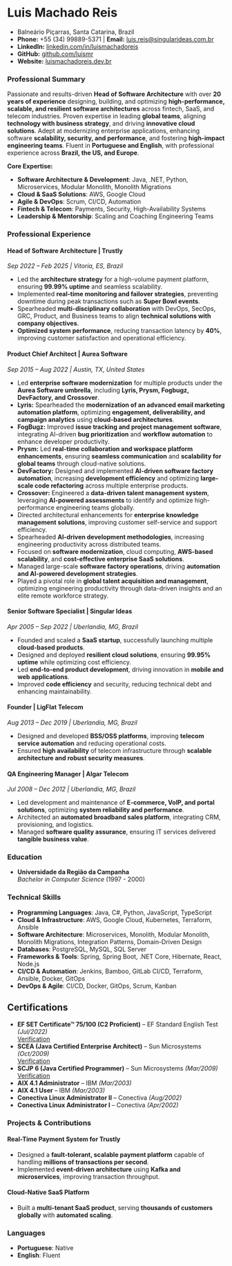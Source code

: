 # Luis Machado Reis
* Balneário Piçarras, Santa Catarina, Brazil
* **Phone:** +55 (34) 99889-5371 | **Email:** [luis.reis@singularideas.com.br](mailto\:luis.reis@singularideas.com.br)
* **LinkedIn:** [linkedin.com/in/luismachadoreis](https://linkedin.com/in/luismachadoreis)
* **GitHub:** [github.com/luismr](https://github.com/luismr)
* **Website:** [luismachadoreis.dev.br](https://luismachadoreis.dev.br/)


### **Professional Summary**

Passionate and results-driven **Head of Software Architecture** with over **20 years of experience** designing, building, and optimizing **high-performance, scalable, and resilient software architectures** across fintech, SaaS, and telecom industries. Proven expertise in leading **global teams**, aligning **technology with business strategy**, and driving **innovative cloud solutions**. Adept at modernizing enterprise applications, enhancing software **scalability, security, and performance**, and fostering **high-impact engineering teams**. Fluent in **Portuguese and English**, with professional experience across **Brazil, the US, and Europe**.

**Core Expertise:**

- **Software Architecture & Development**: Java, .NET, Python, Microservices, Modular Monolith, Monolith Migrations
- **Cloud & SaaS Solutions**: AWS, Google Cloud
- **Agile & DevOps**: Scrum, CI/CD, Automation
- **Fintech & Telecom**: Payments, Security, High-Availability Systems
- **Leadership & Mentorship**: Scaling and Coaching Engineering Teams


### **Professional Experience**

#### **Head of Software Architecture | Trustly**  
*Sep 2022 – Feb 2025 | Vitoria, ES, Brazil*  
- Led the **architecture strategy** for a high-volume payment platform, ensuring **99.99% uptime** and seamless scalability.
- Implemented **real-time monitoring and failover strategies**, preventing downtime during peak transactions such as **Super Bowl events**.
- Spearheaded **multi-disciplinary collaboration** with DevOps, SecOps, GRC, Product, and Business teams to align **technical solutions with company objectives**.
- **Optimized system performance**, reducing transaction latency by **40%**, improving customer satisfaction and operational efficiency.

#### **Product Chief Architect | Aurea Software**  
*Sep 2015 – Aug 2022 | Austin, TX, United States*  
- Led **enterprise software modernization** for multiple products under the **Aurea Software umbrella**, including **Lyris, Prysm, Fogbugz, DevFactory, and Crossover**.
- **Lyris:** Spearheaded the **modernization of an advanced email marketing automation platform**, optimizing **engagement, deliverability, and campaign analytics** using **cloud-based architectures**.
- **FogBugz:** Improved **issue tracking and project management software**, integrating AI-driven **bug prioritization** and **workflow automation** to enhance developer productivity.
- **Prysm:** Led **real-time collaboration and workspace platform enhancements**, ensuring **seamless communication** and **scalability for global teams** through cloud-native solutions.
- **DevFactory:** Designed and implemented **AI-driven software factory automation**, increasing **development efficiency** and optimizing **large-scale code refactoring** across multiple enterprise products.
- **Crossover:** Engineered a **data-driven talent management system**, leveraging **AI-powered assessments** to identify and optimize high-performance engineering teams globally.
- Directed architectural enhancements for **enterprise knowledge management solutions**, improving customer self-service and support efficiency.
- Spearheaded **AI-driven development methodologies**, increasing engineering productivity across distributed teams.
- Focused on **software modernization**, cloud computing, **AWS-based scalability**, and **cost-effective enterprise SaaS solutions**.
- Managed large-scale **software factory operations**, driving **automation and AI-powered development strategies**.
- Played a pivotal role in **global talent acquisition and management**, optimizing engineering productivity through data-driven insights and an elite remote workforce strategy.

#### **Senior Software Specialist | Singular Ideas**  
*Apr 2005 – Sep 2022 | Uberlandia, MG, Brazil*  
- Founded and scaled a **SaaS startup**, successfully launching multiple **cloud-based products**.
- Designed and deployed **resilient cloud solutions**, ensuring **99.95% uptime** while optimizing cost efficiency.
- Led **end-to-end product development**, driving innovation in **mobile and web applications**.
- Improved **code efficiency** and security, reducing technical debt and enhancing maintainability.

#### **Founder | LigFlat Telecom**  
*Aug 2013 – Dec 2019 | Uberlandia, MG, Brazil*  
- Designed and developed **BSS/OSS platforms**, improving **telecom service automation** and reducing operational costs.
- Ensured **high availability** of telecom infrastructure through **scalable architecture and robust security measures**.

#### **QA Engineering Manager | Algar Telecom**  
*Jul 2008 – Dec 2012 | Uberlandia, MG, Brazil*  
- Led development and maintenance of **E-commerce, VoIP, and portal solutions**, optimizing **system reliability and performance**.
- Architected an **automated broadband sales platform**, integrating CRM, provisioning, and logistics.
- Managed **software quality assurance**, ensuring IT services delivered **tangible business value**.

### **Education**
- **Universidade da Região da Campanha**  
  *Bachelor in Computer Science* (1997 - 2000)

### **Technical Skills**

- **Programming Languages**: Java, C#, Python, JavaScript, TypeScript
- **Cloud & Infrastructure**: AWS, Google Cloud, Kubernetes, Terraform, Ansible
- **Software Architecture**: Microservices, Monolith, Modular Monolith, Monolith Migrations, Integration Patterns, Domain-Driven Design
- **Databases**: PostgreSQL, MySQL, SQL Server
- **Frameworks & Tools**: Spring, Spring Boot, .NET Core, Hibernate, React, Node.js
- **CI/CD & Automation**: Jenkins, Bamboo, GitLab CI/CD, Terraform, Ansible, Docker, GitOps
- **DevOps & Agile**: CI/CD, Docker, GitOps, Scrum, Kanban

## **Certifications**
- **EF SET Certificate™ 75/100 (C2 Proficient)** – EF Standard English Test *(Jul/2022)*  
  [Verification](https://www.efset.org/cert/xDXTBN)
- **SCEA (Java Certified Enterprise Architect)** – Sun Microsystems *(Oct/2009)*  
  [Verification](http://www.certmanager.net/sun)
- **SCJP 6 (Java Certified Programmer)** – Sun Microsystems *(Mar/2009)*  
  [Verification](http://www.certmanager.net/sun)
- **AIX 4.1 Administrator** – IBM *(Mar/2003)*
- **AIX 4.1 User** – IBM *(Mar/2003)*
- **Conectiva Linux Administrator II** – Conectiva *(Aug/2002)*
- **Conectiva Linux Administrator I** – Conectiva *(Apr/2002)*

### **Projects & Contributions**

#### **Real-Time Payment System for Trustly**

- Designed a **fault-tolerant, scalable payment platform** capable of handling **millions of transactions per second**.
- Implemented **event-driven architecture** using **Kafka and microservices**, improving transaction throughput.

#### **Cloud-Native SaaS Platform**

- Built a **multi-tenant SaaS product**, serving **thousands of customers globally** with **automated scaling**.

### **Languages**

- **Portuguese**: Native
- **English**: Fluent

